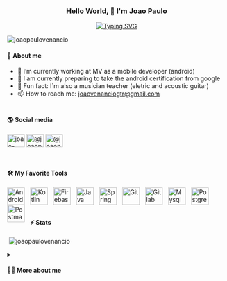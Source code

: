 <div align="center">

### Hello World, 👋 I'm Joao Paulo 

[![Typing SVG](https://readme-typing-svg.demolab.com?font=Fira+Code&duration=1000&pause=1000&color=0BC30CD4&center=true&vCenter=true&width=435&lines=Android+developer;Learn%2C+build%2C+repeat;Good+things+take+time+be+patient)](https://git.io/typing-svg)

</div>
<p align="left"> <img src="https://komarev.com/ghpvc/?username=joaopaulovenancio&label=Profile%20views&color=0e75b6&style=flat" alt="joaopaulovenancio" /> </p>

#### :newspaper: About me

* 💼 I’m currently working at MV as a mobile developer (android)
* 🌱 I am currently preparing to take the android certification from google
* :guitar: Fun fact: I`m also a musician teacher (eletric and acoustic guitar)
* 📫 How to reach me: joaovenanciogtr@gmail.com<br><br>


#### :earth_americas: Social media

<p align="left">
<a href="https://linkedin.com/in/joao-paulo-venancio" target="blank"><img align="center" src="https://raw.githubusercontent.com/rahuldkjain/github-profile-readme-generator/master/src/images/icons/Social/linked-in-alt.svg" alt="joao-paulo-venancio" height="30" width="40" /></a>
<a href="https://www.youtube.com/channel/UC7eeds3KgMdU_-sftf_qfWw" target="blank"><img align="center" src="https://raw.githubusercontent.com/rahuldkjain/github-profile-readme-generator/master/src/images/icons/Social/youtube.svg" alt="@joaopaulo-cc2wc" height="30" width="40" /></a>
<a href="https://www.instagram.com/joaopaulogtr/" target="blank"><img align="center" src="https://raw.githubusercontent.com/rahuldkjain/github-profile-readme-generator/master/src/images/icons/Social/instagram.svg" alt="@joaopaulo-cc2wc" height="30" width="40" /></a>
</p><br>


#### 🛠️ My Favorite Tools
  
<img align="left" alt="Android" width="40px" style="padding-right:10px;" src="https://cdn.jsdelivr.net/gh/devicons/devicon/icons/android/android-plain.svg"/>
<img align="left" alt="Kotlin" width="40px" style="padding-right:10px;" src="https://cdn.jsdelivr.net/gh/devicons/devicon/icons/kotlin/kotlin-original.svg" />
<img align="left" alt="Firebase" width="40px" style="padding-right:10px;" src="https://cdn.jsdelivr.net/gh/devicons/devicon/icons/firebase/firebase-plain-wordmark.svg" />
<img align="left" alt="Java" width="40px" style="padding-right:10px;" src="https://cdn.jsdelivr.net/gh/devicons/devicon/icons/java/java-original.svg" />
<img align="left" alt="Spring" width="40px" style="padding-right:10px;" src="https://cdn.jsdelivr.net/gh/devicons/devicon/icons/spring/spring-original-wordmark.svg" />
<img align="left" alt="Git" width="40px" style="padding-right:10px;" src="https://cdn.jsdelivr.net/gh/devicons/devicon/icons/git/git-original.svg" />
<img align="left" alt="Gitlab" width="40px" style="padding-right:10px;" src="https://cdn.jsdelivr.net/gh/devicons/devicon/icons/gitlab/gitlab-original-wordmark.svg" />
<img align="left" alt="Mysql" width="40px" style="padding-right:10px;" src="https://cdn.jsdelivr.net/gh/devicons/devicon/icons/mysql/mysql-original-wordmark.svg" />
<img align="left" alt="Postgres" width="40px" style="padding-right:10px;" src="https://cdn.jsdelivr.net/gh/devicons/devicon/icons/postgresql/postgresql-original.svg" />
<img align="left" alt="Postman" width="40px" style="padding-right:10px;" src="https://www.vectorlogo.zone/logos/getpostman/getpostman-icon.svg" /><br><br><br>


#### ⚡ Stats
<p>&nbsp;<img align="center" src="https://github-readme-stats.vercel.app/api?username=joaopaulovenancio&show_icons=true&locale=en" alt="joaopaulovenancio" /></p>

<details>

<summary><h4>👨‍💻 More about me </h4></summary>

I'm an android developer looking every day to solve real world problems through code. As a developer I seek to create solutions with quality and responsibility. My creative process always starts with something functional and then refactored so that it benefits not only users but also other developers who can contribute to my projects.

</details>
